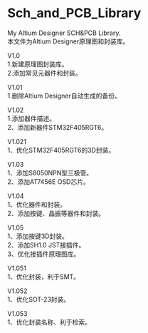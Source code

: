﻿# Sch_and_PCB_Library
My Altium Designer SCH&PCB Library.   
本文件为Altium Designer原理图和封装库。
  
V1.0    
  1.新建原理图封装库。   
  2.添加常见元器件和封装。
  
V1.01   
  1.删除Altium Designer自动生成的备份。
  
V1.02   
  1.添加器件描述。   
  2、添加新器件STM32F405RGT6。
  
V1.021    
  1、优化STM32F405RGT6的3D封装。
  
V1.03   
  1、添加S8050NPN型三极管。   
  2、添加AT7456E OSD芯片。
  
V1.04   
  1、优化器件和封装。    
  2、添加按键、晶振等器件和封装。

V1.05    
  1、添加按键3D封装。  
  2、添加SH1.0 JST接插件。  
  3、优化接插件原理图库。  
  
V1.051     
  1、优化封装，利于SMT。  
  
V1.052    
  1、优化SOT-23封装。  
  
V1.053    
  1、优化封装名称、利于检索。  

